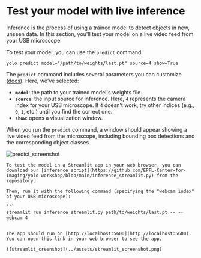 # Test your model with live inference

Inference is the process of using a trained model to detect objects in new, unseen data. In this section, you'll test your model on a live video feed from your USB microscope.

To test your model, you can use the `predict` command:

```
yolo predict model="/path/to/weights/last.pt" source=4 show=True
```

The `predict` command includes several parameters you can customize ([docs](https://docs.ultralytics.com/modes/predict/)). Here, we've selected:

- **`model`**: the path to your trained model's weights file.
- **`source`**: the input source for inference. Here, `4` represents the camera index for your USB microscope. If `4` doesn't work, try other indices (e.g., `0`, `1`, etc.) until you find the correct one.
- **`show`**: opens a visualization window.

When you run the `predict` command, a window should appear showing a live video feed from the microscope, including bounding box detections and the corresponding object classes.

![predict_screenshot](../assets/predict_screenshot.gif)

````{admonition} Live inference with Streamlit
To test the model in a Streamlit app in your web browser, you can download our [inference script](https://github.com/EPFL-Center-for-Imaging/yolo-workshop/blob/main/inference_streamlit.py) from the repository.

Then, run it with the following command (specifying the "webcam index" of your USB microscope):

```
streamlit run inference_streamlit.py path/to/weights/last.pt -- --webcam 4
```

The app should run on [http://localhost:5600](http://localhost:5600). You can open this link in your web browser to see the app.

![streamlit_creenshot](../assets/streamlit_screenshot.png)
````
